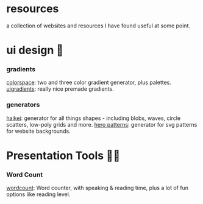 # resources
a collection of websites and resources I have found useful at some point.

# ui design 🐳
### gradients
[colorspace](https://mycolor.space/): two and three color gradient generator, plus palettes.
[uigradients](https://uigradients.com/): really nice premade gradients.
### generators
[haikei](https://app.haikei.app/): generator for all things shapes - including blobs, waves, circle scatters, low-poly grids and more.
[hero patterns](https://heropatterns.com/): generator for svg patterns for website backgrounds.

# Presentation Tools 👨‍🏫
### Word Count
[wordcount](https://wordcounter.net/): Word counter, with speaking & reading time, plus a lot of fun options like reading level.
